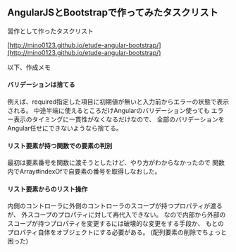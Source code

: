 ## AngularJSとBootstrapで作ってみたタスクリスト

習作として作ったタスクリスト

[http://mino0123.github.io/etude-angular-bootstrap/](http://mino0123.github.io/etude-angular-bootstrap/)


以下、作成メモ

#### バリデーションは捨てる
例えば、required指定した項目に初期値が無いと入力前からエラーの状態で表示される。
中途半端に使えるところだけAngularのバリデーション使っても
エラー表示のタイミングに一貫性がなくなるだけなので、
全部のバリデーションをAngular任せにできないようなら捨てる。


#### リスト要素が持つ関数での要素の判別
最初は要素番号を関数に渡そうとしたけど、やり方がわからなかったので
関数内でArray#indexOfで自要素の番号を取得しなおした。


#### リスト要素からのリスト操作
内側のコントローラに外側のコントローラのスコープが持つプロパティが渡るが、
外スコープのプロパティに対して再代入できない。
なので内部から外部のスコープが持つプロパティを変更するには破壊的な変更をする手段か、
もとのプロパティ自体をオブジェクトにする必要がある。
(配列要素の削除でちょっと困った)

